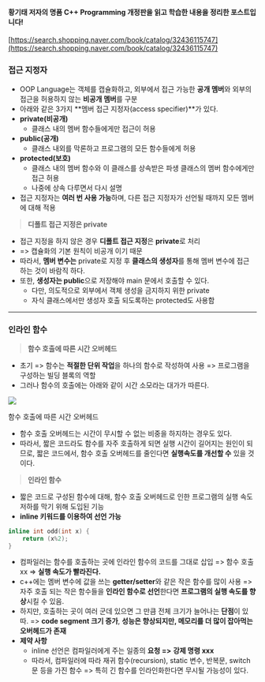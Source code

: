 #### **황기태 저자의 **명품 C++ Programming 개정판을 읽고 학습한 내용을 정리한 포스트입니다!****

[https://search.shopping.naver.com/book/catalog/32436115747](https://search.shopping.naver.com/book/catalog/32436115747)

### **접근 지정자**

- OOP Language는 객체를 캡슐화하고, 외부에서 접근 가능한 **공개 멤버**와 외부의 접근을 허용하지 않는 **비공개 멤버**를 구분
- 아래와 같은 3가지 **멤버 접근 지정자(access specifier)**가 있다.
- **private(비공개)**  
    - 클래스 내의 멤버 함수들에게만 접근이 허용
- **public(공개)**
    - 클래스 내외를 막론하고 프로그램의 모든 함수들에게 허용
- **protected(보호)**
    - 클래스 내의 멤버 함수와 이 클래스를 상속받은 파생 클래스의 멤버 함수에게만 접근 허용
    - 나중에 상속 다루면서 다시 설명
- 접근 지정자는 **여러 번 사용 가능**하며, 다른 접근 지정자가 선언될 때까지 모든 멤버에 대해 적용

> **디폴트 접근 지정은 private**

- 접근 지정을 하지 않은 경우 **디폴트 접근 지정**은 **private**로 처리
- => 캡슐화의 기본 원칙이 비공개 이기 때문
- 따라서, **멤버 변수는** private로 지정 후 **클래스의 생성자**를 통해 멤버 변수에 접근 하는 것이 바람직 하다.
- 또한, **생성자는 public**으로 저장해야 main 문에서 호출할 수 있다.
    - 다만, 의도적으로 외부에서 객체 생성을 금지하지 위한 private
    - 자식 클래스에서만 생성자 호출 되도록하는 protected도 사용함

---

### **인라인 함수**

> **함수 호출에 따른 시간 오버헤드**

- 초기 => 함수는 **적절한 단위 작업**을 하나의 함수로 작성하여 사용 => 프로그램을 구성하는 빌딩 블록의 역할
- 그러나 함수의 호출에는 아래와 같이 시간 소모라는 대가가 따른다.

![](https://blog.kakaocdn.net/dn/brE8JI/btsBbQGTtK3/9jFlyGqnIk9k5zeOXiqE71/img.png)

함수 호출에 따른 시간 오버헤드

- 함수 호출 오버헤드는 시간이 무시할 수 없는 비중을 하지하는 경우도 있다.
- 따라서, 짧은 코드라도 함수를 자주 호출하게 되면 실행 시간이 길어지는 원인이 되므로, 짧은 코드에서, 함수 호출 오버헤드를 줄인다면 **실행속도를 개선할 수** 있을 것이다.

> **인라인 함수**

- 짧은 코드로 구성된 함수에 대해, 함수 호출 오버헤드로 인한 프로그램의 실행 속도 저하를 막기 위해 도입된 기능
- **inline 키워드를 이용하여 선언 가능**

```cpp
inline int odd(int x) {
    return (x%2);
}
```

- 컴파일러는 함수를 호출하는 곳에 인라인 함수의 코드를 그대로 삽입 => 함수 호출 xx => **실행 속도가 빨라진다.**
- c++에는 멤버 변수에 값을 쓰는 **getter/setter**와 같은 작은 함수를 많이 사용 => 자주 호출 되는 작은 함수들을 **인라인 함수로 선언**한다면 **프로그램의 실행 속도를 향상**시킬 수 있음.
- 하지만, 호출하는 곳이 여러 군데 있으면 그 만큼 전체 크기가 늘어나는 **단점**이 있따. => **code segment 크기 증가**, **성능은 향상되지만, 메모리를 더 많이 잡아먹는 오버헤드가 존재** 
- **제약 사항**  
    - inline 선언은 컴파일러에게 주는 일종의 **요청 =>** **강제 명령 xxx**
    - 따라서, 컴파일러에 따라 재귀 함수(recursion), static 변수, 반복문, switch 문 등을 가진 함수 => 특히 긴 함수를 인라인화한다면 무시될 가능성이 있다.